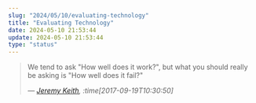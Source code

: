 ```yaml
---
slug: "2024/05/10/evaluating-technology"
title: "Evaluating Technology"
date: 2024-05-10 21:53:44
update: 2024-05-10 21:53:44
type: "status"
---
```


> We tend to ask "How well does it work?", but what you should really be asking is "How well does it fail?"
> 
> <cite>&mdash; [Jeremy Keith](https://adactio.com/articles/12839), :time[2017-09-19T10:30:50]</cite>
